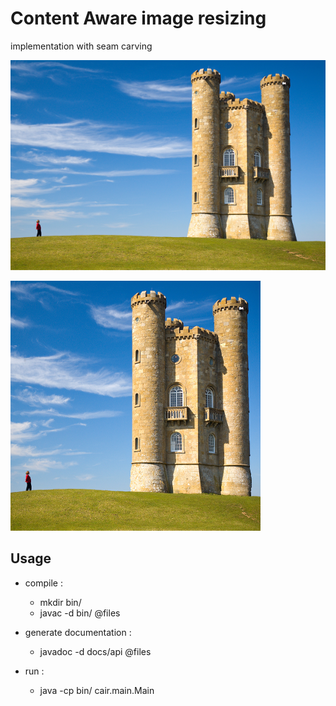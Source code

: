 # Content Aware image resizing

implementation with seam carving

![tower](./doc/results/tower.png)

![result-tower](./doc/results/tower_result.png)

## Usage

- compile :
	* mkdir bin/
	* javac -d bin/ @files

- generate documentation :
	* javadoc -d docs/api @files

	
- run :
	* java -cp bin/ cair.main.Main

